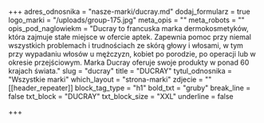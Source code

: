 +++
adres_odnosnika = "nasze-marki/ducray.md"
dodaj_formularz = true
logo_marki = "/uploads/group-175.jpg"
meta_opis = ""
meta_robots = ""
opis_pod_naglowiekm = "Ducray to francuska marka dermokosmetyków, która zajmuje stałe miejsce w ofercie aptek. Zapewnia pomoc przy niemal wszystkich problemach i trudnościach ze skórą głowy i włosami, w tym przy wypadaniu włosów u mężczyzn, kobiet po porodzie, po operacji lub w okresie przejściowym. Marka Ducray oferuje swoje produkty w ponad 60 krajach świata."
slug = "ducray"
title = "DUCRAY"
tytul_odnosnika = "Wszystkie marki"
which_layout = "strona-marki"
zdjecie = ""
[[header_repeater]]
block_tag_type = "h1"
bold_txt = "gruby"
break_line = false
txt_block = "DUCRAY"
txt_block_size = "XXL"
underline = false

+++
